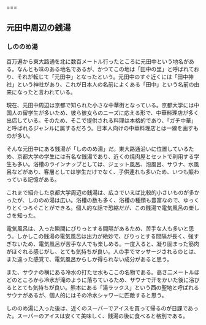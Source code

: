 ===

## 元田中周辺の銭湯

### しののめ湯

百万遍から東大路通を北に数百メートル行ったところに元田中という地名がある。なんとも味のある地名であるが、かつてこの地は「田中の里」と呼ばれており、それが転じて「元田中」となったという。元田中のすぐ近くには「田中神社」という神社があり、これが日本人の名前によくある「田中」という名前の由来になったと言われている。

現在、元田中周辺は京都で知られた小さな中華街となっている。京都大学には中国人の留学生が多いため、彼ら彼女らのニーズに応える形で、中華料理店が多く出店している。そのため、そこで提供される料理は本格的であり、「ガチ中華」と呼ばれるジャンルに属するだろう。日本人向けの中華料理店とは一線を画すものが多い。

そんな元田中にある銭湯が「しののめ湯」だ。東大路通沿いに位置しているため、京都大学の学生には有名な銭湯であり、近くの焼肉屋とセットで利用する学生も多い。浴槽のラインナップとしては、ジェット風呂、泡風呂、サウナ、水風呂などがあり、客層としては学生だけでなく、子供連れも多いため、いつも賑わっている記憶がある。

これまで紹介した京都大学周辺の銭湯は、広さでいえば比較的小さいものが多かったが、しののめ湯は広い。浴槽の数も多く、浴槽の種類も豊富なので、ゆっくりとくつろぐことができる。個人的な話で恐縮だが、この銭湯で電気風呂の楽しさを知った。

電気風呂は、入った瞬間にびりっとする間隔があるため、苦手な人も多いと思う。しかしこの銭湯の電気風呂は出力が絶妙で、びりっとする間隔が長く、強すぎないため、電気風呂が苦手な人でも楽しめる。一度入ると、凝り固まった筋肉がほぐれる感じがし、とても気持ちが良い。人の手でマッサージされるのとは、また違った感覚で、電気風呂からしか得られない成分があると思う。

また、サウナの横にある冷水の打たせ水もここの名物である。高さ二メートルほどのところから冷水が滝のように落ちているため、サウナで汗をかいた後に浴びるととても気持ちが良い。熊本にある「湯ラックス」という西の聖地と呼ばれるサウナがあるが、個人的にはその冷水シャワーに匹敵すると思う。

しののめ湯に入った後は、近くのスーパーでアイスを買って帰るのが日課であった。スーパーのアイスは安くて美味しく、銭湯の後に食べると格別である。
